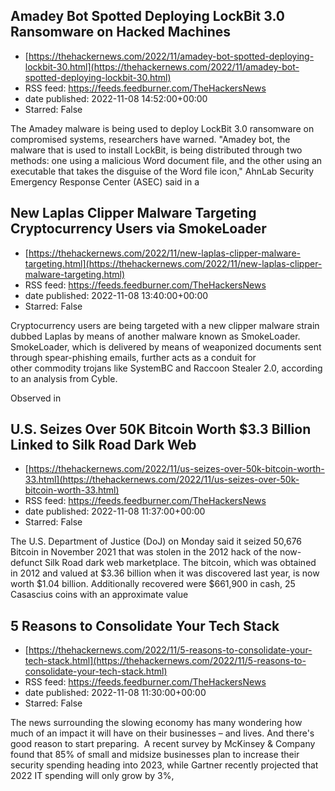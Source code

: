 ## Amadey Bot Spotted Deploying LockBit 3.0 Ransomware on Hacked Machines
 - [https://thehackernews.com/2022/11/amadey-bot-spotted-deploying-lockbit-30.html](https://thehackernews.com/2022/11/amadey-bot-spotted-deploying-lockbit-30.html)
 - RSS feed: https://feeds.feedburner.com/TheHackersNews
 - date published: 2022-11-08 14:52:00+00:00
 - Starred: False

The Amadey malware is being used to deploy LockBit 3.0 ransomware on compromised systems, researchers have warned.
"Amadey bot, the malware that is used to install LockBit, is being distributed through two methods: one using a malicious Word document file, and the other using an executable that takes the disguise of the Word file icon," AhnLab Security Emergency Response Center (ASEC) said in a

## New Laplas Clipper Malware Targeting Cryptocurrency Users via SmokeLoader
 - [https://thehackernews.com/2022/11/new-laplas-clipper-malware-targeting.html](https://thehackernews.com/2022/11/new-laplas-clipper-malware-targeting.html)
 - RSS feed: https://feeds.feedburner.com/TheHackersNews
 - date published: 2022-11-08 13:40:00+00:00
 - Starred: False

Cryptocurrency users are being targeted with a new clipper malware strain dubbed Laplas by means of another malware known as SmokeLoader.
SmokeLoader, which is delivered by means of weaponized documents sent through spear-phishing emails, further acts as a conduit for other commodity trojans like SystemBC and Raccoon Stealer 2.0, according to an analysis from Cyble.
<!--adsense-->
Observed in

## U.S. Seizes Over 50K Bitcoin Worth $3.3 Billion Linked to Silk Road Dark Web
 - [https://thehackernews.com/2022/11/us-seizes-over-50k-bitcoin-worth-33.html](https://thehackernews.com/2022/11/us-seizes-over-50k-bitcoin-worth-33.html)
 - RSS feed: https://feeds.feedburner.com/TheHackersNews
 - date published: 2022-11-08 11:37:00+00:00
 - Starred: False

The U.S. Department of Justice (DoJ) on Monday said it seized 50,676 Bitcoin in November 2021 that was stolen in the 2012 hack of the now-defunct Silk Road dark web marketplace.
The bitcoin, which was obtained in 2012 and valued at $3.36 billion when it was discovered last year, is now worth $1.04 billion. Additionally recovered were $661,900 in cash, 25 Casascius coins with an approximate value

## 5 Reasons to Consolidate Your Tech Stack
 - [https://thehackernews.com/2022/11/5-reasons-to-consolidate-your-tech-stack.html](https://thehackernews.com/2022/11/5-reasons-to-consolidate-your-tech-stack.html)
 - RSS feed: https://feeds.feedburner.com/TheHackersNews
 - date published: 2022-11-08 11:30:00+00:00
 - Starred: False

The news surrounding the slowing economy has many wondering how much of an impact it will have on their businesses – and lives. And there's good reason to start preparing. 
A recent survey by McKinsey & Company found that 85% of small and midsize businesses plan to increase their security spending heading into 2023, while Gartner recently projected that 2022 IT spending will only grow by 3%,
